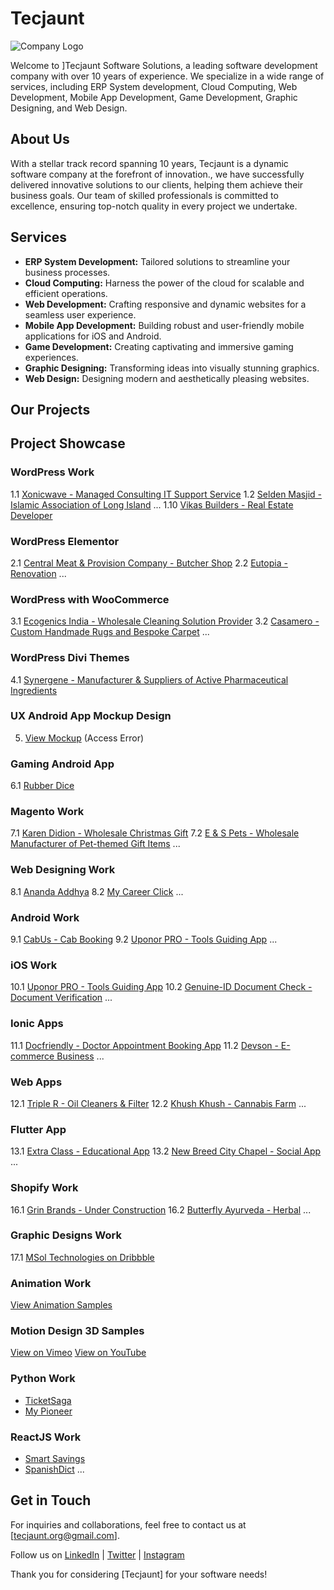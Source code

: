 
# Tecjaunt

![Company Logo](https://drive.google.com/file/d/1pPHZpGJhiGnFyJuDM3L8-ciXf6QpVMDS/view?usp=sharing)

Welcome to ]Tecjaunt Software Solutions, a leading software development company with over 10 years of experience. We specialize in a wide range of services, including 
ERP System development, Cloud Computing, Web Development, Mobile App Development, Game Development, Graphic Designing, and Web Design.

## About Us

With a stellar track record spanning 10 years, Tecjaunt is a dynamic software company at the forefront of innovation., we have successfully delivered innovative solutions to our clients, helping them achieve their business goals. Our team of skilled professionals is committed to excellence, ensuring top-notch quality in every project we undertake.

## Services

- **ERP System Development:** Tailored solutions to streamline your business processes.
- **Cloud Computing:** Harness the power of the cloud for scalable and efficient operations.
- **Web Development:** Crafting responsive and dynamic websites for a seamless user experience.
- **Mobile App Development:** Building robust and user-friendly mobile applications for iOS and Android.
- **Game Development:** Creating captivating and immersive gaming experiences.
- **Graphic Designing:** Transforming ideas into visually stunning graphics.
- **Web Design:** Designing modern and aesthetically pleasing websites.

## Our Projects

## Project Showcase

### WordPress Work
1.1 [Xonicwave - Managed Consulting IT Support Service](https://www.xonicwave.com/)
1.2 [Selden Masjid - Islamic Association of Long Island](https://seldenmasjid.org/)
...
1.10 [Vikas Builders - Real Estate Developer](https://www.vikasbuilders.com)

### WordPress Elementor
2.1 [Central Meat & Provision Company - Butcher Shop](https://centralmeatco.com/)
2.2 [Eutopia - Renovation](https://eutopia.tandtgroup.in/)
...

### WordPress with WooCommerce
3.1 [Ecogenics India - Wholesale Cleaning Solution Provider](https://ecogenicsindia.com/)
3.2 [Casamero - Custom Handmade Rugs and Bespoke Carpet](http://www.casamero.com/)
...

### WordPress Divi Themes
4.1 [Synergene - Manufacturer & Suppliers of Active Pharmaceutical Ingredients](https://synergeneapi.com/)

### UX Android App Mockup Design
5. [View Mockup](https://xd.adobe.com/view/8cedc743-aa7e-484b-acf0-bb308a059988-d9be/) (Access Error)

### Gaming Android App
6.1 [Rubber Dice](https://invis.io/XDZ4CQU7K3J)

### Magento Work
7.1 [Karen Didion - Wholesale Christmas Gift](https://www.karendidion.com/)
7.2 [E & S Pets - Wholesale Manufacturer of Pet-themed Gift Items](https://esimports.com/)
...

### Web Designing Work
8.1 [Ananda Addhya](http://anandaaddhya.in/)
8.2 [My Career Click](http://mycareerclick.com/)
...

### Android Work
9.1 [CabUs - Cab Booking](https://play.google.com/store/apps/details?id=cab_us.com.cabus)
9.2 [Uponor PRO - Tools Guiding App](https://play.google.com/store/apps/details?id=com.uponor.uponorandmore&hl=en)
...

### iOS Work
10.1 [Uponor PRO - Tools Guiding App](https://itunes.apple.com/gb/app/uponor-pro/id912684336?mt=8)
10.2 [Genuine-ID Document Check - Document Verification](https://apps.apple.com/us/app/genuine-id-document-check/id1408682068)
...

### Ionic Apps
11.1 [Docfriendly - Doctor Appointment Booking App](https://play.google.com/store/apps/details?id=com.donube.doctor)
11.2 [Devson - E-commerce Business](https://play.google.com/store/apps/details?id=com.devson.app)
...

### Web Apps
12.1 [Triple R - Oil Cleaners & Filter](https://www.triple-rrr.com/)
12.2 [Khush Khush - Cannabis Farm](http://khushkush.com/)
...

### Flutter App
13.1 [Extra Class - Educational App](https://play.google.com/store/apps/details?id=com.theextraclass.extraclass)
13.2 [New Breed City Chapel - Social App](https://play.google.com/store/apps/details?id=com.nkjv.bible.newbreedcityapp)
...

### Shopify Work
16.1 [Grin Brands - Under Construction](https://grinbrands.com/)
16.2 [Butterfly Ayurveda - Herbal](https://butterflyayurveda.com/)
...

### Graphic Designs Work
17.1 [MSol Technologies on Dribbble](https://dribbble.com/msolt2020)

### Animation Work
[View Animation Samples](https://spark.adobe.com/page/wVtHigh1Wlwc2/)

### Motion Design 3D Samples
[View on Vimeo](https://vimeo.com/msoltechnologies)
[View on YouTube](https://youtu.be/7wQdHvSVGCM)

### Python Work
- [TicketSaga](http://ticketsaga.com/)
- [My Pioneer](https://www.mypioneer.com/)

### ReactJS Work
- [Smart Savings](http://smartssaving.com)
- [SpanishDict](https://www.spanishdict.com/)
...

## Get in Touch


For inquiries and collaborations, feel free to contact us at [tecjaunt.org@gmail.com].

Follow us on [LinkedIn](https://www.linkedin.com/company/tecjaunt) | [Twitter](twitter_link) | [Instagram](instagram_link)

Thank you for considering [Tecjaunt] for your software needs!
